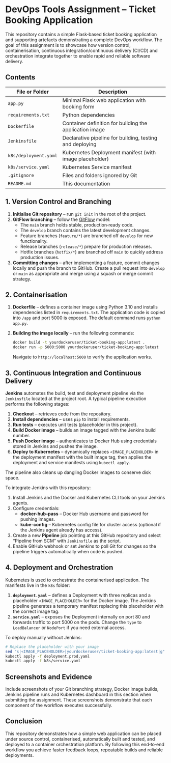 # DevOps Tools Assignment – Ticket Booking Application

This repository contains a simple Flask‑based ticket booking application and
supporting artefacts demonstrating a complete DevOps workflow.  The goal of
this assignment is to showcase how version control, containerisation,
continuous integration/continuous delivery (CI/CD) and orchestration
integrate together to enable rapid and reliable software delivery.

## Contents

| File or Folder            | Description                                                |
|---------------------------|------------------------------------------------------------|
| `app.py`                  | Minimal Flask web application with booking form            |
| `requirements.txt`        | Python dependencies                                        |
| `Dockerfile`              | Container definition for building the application image    |
| `Jenkinsfile`             | Declarative pipeline for building, testing and deploying   |
| `k8s/deployment.yaml`     | Kubernetes Deployment manifest (with image placeholder)    |
| `k8s/service.yaml`        | Kubernetes Service manifest                                |
| `.gitignore`              | Files and folders ignored by Git                           |
| `README.md`               | This documentation                                         |

## 1. Version Control and Branching

1. **Initialise Git repository** – run `git init` in the root of the project.
2. **GitFlow branching** – follow the [GitFlow](https://nvie.com/posts/a-successful-git-branching-model/) model:
   - The `main` branch holds stable, production‑ready code.
   - The `develop` branch contains the latest development changes.
   - Feature branches (`feature/*`) are branched off `develop` for new
     functionality.
   - Release branches (`release/*`) prepare for production releases.
   - Hotfix branches (`hotfix/*`) are branched off `main` to quickly address
     production issues.
3. **Committing changes** – after implementing a feature, commit changes
   locally and push the branch to GitHub.  Create a pull request into
   `develop` or `main` as appropriate and merge using a squash or merge
   commit strategy.

## 2. Containerisation

1. **Dockerfile** – defines a container image using Python 3.10 and
   installs dependencies listed in `requirements.txt`.  The application
   code is copied into `/app` and port 5000 is exposed.  The default command
   runs `python app.py`.
2. **Building the image locally** – run the following commands:

   ```sh
   docker build -t yourdockeruser/ticket-booking-app:latest .
   docker run -p 5000:5000 yourdockeruser/ticket-booking-app:latest
   ```

   Navigate to `http://localhost:5000` to verify the application works.

## 3. Continuous Integration and Continuous Delivery

**Jenkins** automates the build, test and deployment pipeline via the
`Jenkinsfile` located at the project root.  A typical pipeline execution
performs the following stages:

1. **Checkout** – retrieves code from the repository.
2. **Install dependencies** – uses `pip` to install requirements.
3. **Run tests** – executes unit tests (placeholder in this project).
4. **Build Docker image** – builds an image tagged with the Jenkins
   build number.
5. **Push Docker image** – authenticates to Docker Hub using credentials
   stored in Jenkins and pushes the image.
6. **Deploy to Kubernetes** – dynamically replaces `<IMAGE_PLACEHOLDER>` in
   the deployment manifest with the built image tag, then applies the
   deployment and service manifests using `kubectl apply`.

The pipeline also cleans up dangling Docker images to conserve disk space.

To integrate Jenkins with this repository:

1. Install Jenkins and the Docker and Kubernetes CLI tools on your Jenkins
   agents.
2. Configure credentials:
   - **docker-hub-pass** – Docker Hub username and password for pushing images.
   - **kube-config** – Kubernetes config file for cluster access (optional if
     the Jenkins agent already has access).
3. Create a new **Pipeline** job pointing at this GitHub repository and
   select “Pipeline from SCM” with `Jenkinsfile` as the script.
4. Enable GitHub webhook or set Jenkins to poll Git for changes so the
   pipeline triggers automatically when code is pushed.

## 4. Deployment and Orchestration

Kubernetes is used to orchestrate the containerised application.  The
manifests live in the `k8s` folder:

1. **`deployment.yaml`** – defines a Deployment with three replicas and a
   placeholder `<IMAGE_PLACEHOLDER>` for the Docker image.  The Jenkins
   pipeline generates a temporary manifest replacing this placeholder with
   the correct image tag.
2. **`service.yaml`** – exposes the Deployment internally on port 80 and
   forwards traffic to port 5000 on the pods.  Change the `type` to
   `LoadBalancer` or `NodePort` if you need external access.

To deploy manually without Jenkins:

```sh
# Replace the placeholder with your image
sed "s|<IMAGE_PLACEHOLDER>|yourdockeruser/ticket-booking-app:latest|g" k8s/deployment.yaml > deployment.prod.yaml
kubectl apply -f deployment.prod.yaml
kubectl apply -f k8s/service.yaml
```

## Screenshots and Evidence

Include screenshots of your Git branching strategy, Docker image builds,
Jenkins pipeline runs and Kubernetes dashboard in this section when
submitting the assignment.  These screenshots demonstrate that each
component of the workflow executes successfully.

## Conclusion

This repository demonstrates how a simple web application can be placed
under source control, containerised, automatically built and tested, and
deployed to a container orchestration platform.  By following this
end‑to‑end workflow you achieve faster feedback loops, repeatable builds and
reliable deployments.
